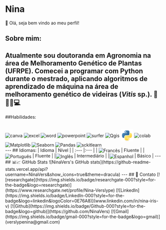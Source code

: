 # Nina
👋 Olá, seja bem vindo ao meu perfil!
## Sobre mim:
Atualmente sou doutoranda em **Agronomia** na área de **Melhoramento Genético de Plantas** (**UFRPE**). Comecei a programar com Python durante o mestrado, aplicando algoritmos de aprendizado de máquina na área de melhoramento genético de videiras (*Vitis* sp.). 🌱🍇🧬💻  
---
##Habilidades:
<div style="display: inline_block"><br>
  <img align="center" alt="canva" height="40" width="40" src="https://uxwing.com/wp-content/themes/uxwing/download/brands-and-social-media/canva-icon.png">
  <img align="center" alt="excel" height="40" width="40" src="https://upload.wikimedia.org/wikipedia/commons/thumb/3/34/Microsoft_Office_Excel_%282019%E2%80%93present%29.svg/826px-Microsoft_Office_Excel_%282019%E2%80%93present%29.svg.png">
  <img align="center" alt="word" height="40" width="40" src="https://upload.wikimedia.org/wikipedia/commons/thumb/f/fd/Microsoft_Office_Word_%282019%E2%80%93present%29.svg/1101px-Microsoft_Office_Word_%282019%E2%80%93present%29.svg.png">
  <img align="center" alt="powerpoint" height="40" width="40" src="https://upload.wikimedia.org/wikipedia/commons/thumb/0/0d/Microsoft_Office_PowerPoint_%282019%E2%80%93present%29.svg/512px-Microsoft_Office_PowerPoint_%282019%E2%80%93present%29.svg.png?20210821050414">
  <img align="center" alt="surfer" height="40" width="40" src="https://d4.alternativeto.net/9AmEczwiqgUYpeoIOpAD-BP96MLTuBEdFy0TFj_2rcM/rs:fill:280:280:0/g:ce:0:0/YWJzOi8vZGlzdC9pY29ucy9zdXJmZXJfNjg0MjQucG5n.png">
  <img align="center" alt="Qgis" height="40" width="40" src="https://upload.wikimedia.org/wikipedia/commons/7/77/Qgis-icon-3.0.png">
  <img align="center" alt="Python" height="40" width="40" src="https://raw.githubusercontent.com/devicons/devicon/master/icons/python/python-original.svg">
  <img align="center" alt="colab" height="40" width="70" src="https://upload.wikimedia.org/wikipedia/commons/thumb/d/d0/Google_Colaboratory_SVG_Logo.svg/1280px-Google_Colaboratory_SVG_Logo.svg.png">
  <img align="center" alt="Matplotlib" height="40" width="40" src="https://upload.wikimedia.org/wikipedia/commons/thumb/8/84/Matplotlib_icon.svg/2048px-Matplotlib_icon.svg.png">
  <img align="center" alt="Seaborn" height="40" width="40" src="https://seeklogo.com/images/S/seaborn-logo-244EB2DEC5-seeklogo.com.png">
  <img align="center" alt="Pandas" height="40" width="50" src="https://cdn.jsdelivr.net/gh/devicons/devicon/icons/pandas/pandas-original.svg">
  <img align="center" alt="sckitlearn" height="40" width="80" src="https://upload.wikimedia.org/wikipedia/commons/thumb/0/05/Scikit_learn_logo_small.svg/2560px-Scikit_learn_logo_small.svg.png">
</div>
---
## Idiomas:
| Idioma  | Nível |
| :---         |:---         |
| <img align="center" alt="Francês" height="40" width="50" src="https://imagepng.org/wp-content/uploads/2017/10/bandeira-fran%C3%A7a.png">  | Fluente  |
|<img align="center" alt="Português" height="40" width="50" src="https://static.todamateria.com.br/upload/ba/nd/bandeira-do-brasil-og.jpg?class=ogImageRectangle"> | Fluente |
|<img align="center" alt="Inglês" height="40" width="50" src="https://www.ifpb.edu.br/itaporanga/noticias/2019/08/inscricoes-abertas-para-curso-de-ingles-intermediario/curso-de-ingles.png">  | Intermediário |
|<img align="center" alt="Espanhol" height="40" width="50" src="https://www.estudopratico.com.br/wp-content/uploads/2017/02/bandeira-espanha-p.jpg">  | Básico |
---
## 📊📈 GitHub Stats
![NinaVers's GitHub stats](https://github-readme-stats.vercel.app/api?username=NinaVers&show_icons=true&theme=dracula)
---
## 📧 Contato
[![researchgate](https://img.shields.io/badge/researchgate-000?style=for-the-badge&logo=researchgate)](https://www.researchgate.net/profile/Nina-Verslype)
[![LinkedIn](https://img.shields.io/badge/LinkedIn-000?style=for-the-badge&logo=linkedin&logoColor=0E76A8)](www.linkedin.com/in/nina-iris-v)
[![Github](https://img.shields.io/badge/Github-000?style=for-the-badge&logo=github)](https://github.com/NinaVers)
[![Gmail](https://img.shields.io/badge/gmail-000?style=for-the-badge&logo=gmail)](verslypenina@gmail.com)

<!--
**NinaVers/NinaVers** is a ✨ _special_ ✨ repository because its `README.md` (this file) appears on your GitHub profile.

Here are some ideas to get you started:

- 🔭 I’m currently working on ...
- 🌱 I’m currently learning ...
- 👯 I’m looking to collaborate on ...
- 🤔 I’m looking for help with ...
- 💬 Ask me about ...
- 📫 How to reach me: ...
- 😄 Pronouns: ...
- ⚡ Fun fact: ...
-->

